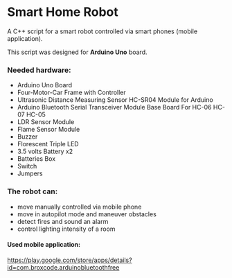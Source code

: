# Smart Home Robot

A C++ script for a smart robot controlled via smart phones (mobile application).

This script was designed for **Arduino Uno** board.

### Needed hardware:
 - Arduino Uno Board
 - Four-Motor-Car Frame with Controller
 - Ultrasonic Distance Measuring Sensor HC-SR04 Module for Arduino
 - Arduino Bluetooth Serial Transceiver Module Base Board For HC-06 HC-07 HC-05
 - LDR Sensor Module
 - Flame Sensor Module
 - Buzzer
 - Florescent Triple LED
 - 3.5 volts Battery x2
 - Batteries Box
 - Switch
 - Jumpers

### The robot can:
 - move manually controlled via mobile phone
 - move in autopilot mode and maneuver obstacles
 - detect fires and sound an alarm
 - control lighting intensity of a room

#### Used mobile application:
https://play.google.com/store/apps/details?id=com.broxcode.arduinobluetoothfree
